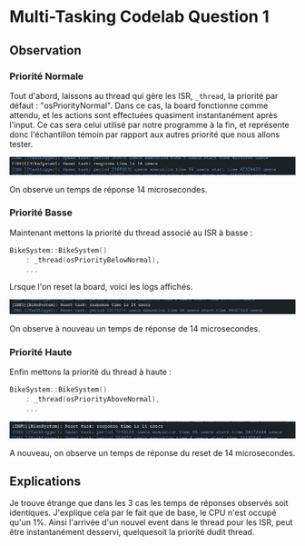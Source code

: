 # Multi-Tasking Codelab Question 1

## Observation

### Priorité Normale

Tout d'abord, laissons au thread qui gère les ISR, `_thread`, la priorité par défaut : "osPriorityNormal". 
Dans ce cas, la board fonctionne comme attendu, et les actions sont effectuées quasiment instantanément après l'input.
Ce cas sera celui utilisé par notre programme à la fin, et représente donc l'échantillon témoin par rapport aux autres priorité que nous allons tester.

![Alt text](priorityNormal.png)

On observe un temps de réponse 14 microsecondes.

### Priorité Basse

Maintenant mettons la priorité du thread associé au ISR à basse : 

```cpp
BikeSystem::BikeSystem()
    : _thread(osPriorityBelowNormal),
    ...
```
Lrsque l'on reset la board, voici les logs affichés.

![Alt text](priorityBelow.png)

On observe à nouveau un temps de réponse de 14 microsecondes.

### Priorité Haute

Enfin mettons la priorité du thread à haute : 

```cpp
BikeSystem::BikeSystem()
    : _thread(osPriorityAboveNormal),
    ...
```

![Alt text](priorityAbove.png)

A nouveau, on observe un temps de réponse du reset de 14 microsecondes.


## Explications 

Je trouve étrange que dans les 3 cas les temps de réponses observés soit identiques. 
J'explique cela par le fait que de base, le CPU n'est occupé qu'un 1%. Ainsi l'arrivée d'un nouvel event dans le thread pour les ISR, peut être instantanément desservi, quelquesoit la priorité dudit thread.
